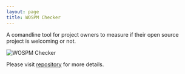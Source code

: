 ```yaml
---
layout: page
title: WOSPM Checker
---
```


A comandline tool for project owners to measure if their open source project is welcoming or not.

![WOSPM Checker](https://wospm.info/assets/img/wospm_checker.png "Checker Tool Sample Execution")

Please visit [repository](https://github.com/WOSPM/checker) for more details.

